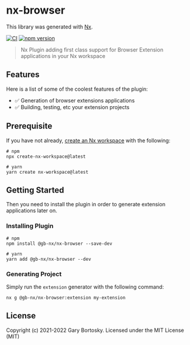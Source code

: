 # nx-browser

This library was generated with [Nx](https://nx.dev).

[![CI](https://img.shields.io/github/workflow/status/GaryB432/gb-nx/CI)](https://github.com/GaryB432/gb-nx/actions)
[![npm version](https://img.shields.io/npm/v/@gb-nx/nx-browser?style=flat-square)](https://www.npmjs.com/package/@gb-nx/nx-browser)

> Nx Plugin adding first class support for Browser Extension applications in your Nx workspace

## Features

Here is a list of some of the coolest features of the plugin:

- ✅ Generation of browser extensions applications
- ✅ Building, testing, etc your extension projects

## Prerequisite

If you have not already, [create an Nx workspace](https://github.com/nrwl/nx#creating-an-nx-workspace) with the following:

```
# npm
npx create-nx-workspace@latest

# yarn
yarn create nx-workspace@latest
```

## Getting Started

Then you need to install the plugin in order to generate extension applications later on.

### Installing Plugin

```
# npm
npm install @gb-nx/nx-browser --save-dev

# yarn
yarn add @gb-nx/nx-browser --dev
```

### Generating Project

Simply run the `extension` generator with the following command:

```
nx g @gb-nx/nx-browser:extension my-extension
```

## License

Copyright (c) 2021-2022 Gary Bortosky. Licensed under the MIT License (MIT)
